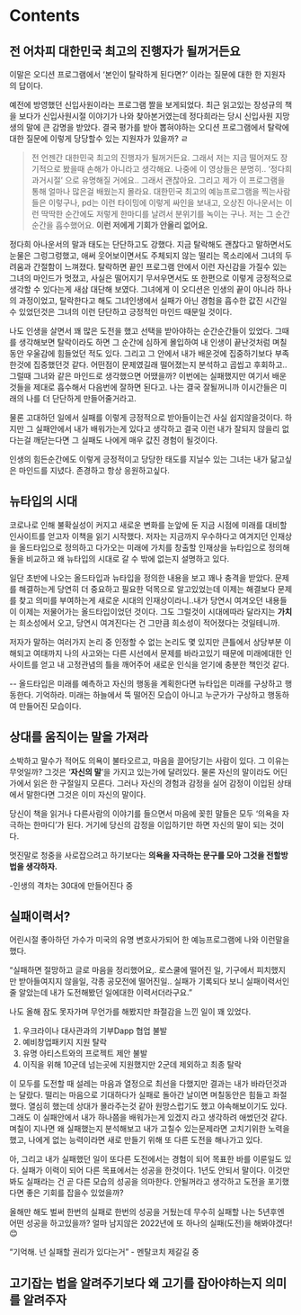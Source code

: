 # Contents

## 전 어차피 대한민국 최고의 진행자가 될꺼거든요
이말은 오디션 프로그램에서 ‘본인이 탈락하게 된다면?’ 이라는 질문에 대한 한 지원자의 답이다.

예전에 방영했던 신입사원이라는 프로그램 짤을 보게되었다.
최근 읽고있는 장성규의 책을 보다가 신입사원시절 이야기가 나와 찾아본거였는데 정다희라는 당시 신입사원 지망생의 말에 큰 감명을 받았다.
결국 평가를 받아 뽑혀야하는 오디션 프로그램에서 탈락에 대한 질문에 이렇게 당당할수 있는 지원자가 있을까?
ㄹ
>전 언젠간 대한민국 최고의 진행자가 될꺼거든요. 그래서 저는 지금 떨어져도 장기적으로 봤을때 손해가 아니라고 생각해요.  나중에 이 영상들은 분명히.. ‘정다희 과거시절’ 으로 유명해질 거에요.. 그래서 괜찮아요.
그리고 제가 이 프로그램을 통해 얼마나 많은걸 배웠는지 몰라요. 대한민국 최고의 예능프로그램을 찍는사람들은 이렇구나, pd는 이런 타이밍에 이렇게 싸인을 보내고, 오상진 아나운서는 이런 딱딱한 순간에도 저렇게 한마디를 날려서 분위기를 녹이는 구나.
저는 그 순간순간을 흡수했어요. **이런 저에게 기회가 안올리 없어요.** 

정다희 아나운서의 말과 태도는 단단하고도 강했다. 지금 탈락해도 괜찮다고 말하면서도 눈물은 그렁그렁했고, 애써 웃어보이면서도 주체되지 않는 떨리는 목소리에서 그녀의 두려움과 간절함이 느껴졌다. 탈락하면 끝인 프로그램 안에서 이런 자신감을 가질수 있는 그녀의 마인드가 멋졌고, 사실은 떨어지기 무서우면서도 또 한편으로 이렇게 긍정적으로 생각할 수 있다는게 새삼 대단해 보였다.
그녀에게 이 오디션은 인생의 끝이 아니라 하나의 과정이었고, 탈락한다고 해도 그녀인생에서 실패가 아닌 경험을 흡수한 값진 시간일수 있었던것은 그녀의 이런 단단하고 긍정적인 마인드 때문일 것이다.

나도 인생을 살면서 꽤 많은 도전을 했고 선택을 받아야하는 순간순간들이 있었다. 그때를 생각해보면 탈락이라도 하면 그 순간에 심하게 몰입하여 내 인생이 끝난것처럼 며칠동안 우울감에 힘들었던 적도 있다. 그리고 그 안에서 내가 배운것에 집중하기보다 부족한것에 집중했던것 같다. 어떤점이 문제였길래 떨어졌는지 분석하고 곱씹고 후회하고.. 그럴때 그녀와 같은 마인드로 생각했으면 어땠을까?
이번에는 실패했지만 여기서 배운것들을 제대로 흡수해서 다음번에 잘하면 된다고. 나는 결국 잘될꺼니까 이시간들은 미래의 나를 더 단단하게 만들어줄거라고.

물론 고대하던 일에서 실패를 이렇게 긍정적으로 받아들이는건 사실 쉽지않을것이다. 하지만 그 실패안에서 내가 배워가는게 있다고 생각하고 결국 이런 내가 잘되지 않을리 없다는걸 깨닫는다면 그 실패도 나에게 매우 값진 경험이 될것이다.

인생의 힘든순간에도 이렇게 긍정적이고 당당한 태도를 지닐수 있는 그녀는 내가 닮고싶은 마인드를 지녔다. 존경하고 항상 응원하고싶다.


## 뉴타입의 시대

코로나로 인해 불확실성이 커지고 새로운 변화를 눈앞에 둔 지금 시점에 미래를 대비할 인사이트를 얻고자 이책을 읽기 시작했다. 저자는 지금까지 우수하다고 여겨지던 인재상을 올드타입으로 정의하고 다가오는 미래에 가치를 창출할 인재상을 뉴타입으로 정의해 둘을 비교하고 왜 뉴타입의 시대로 갈 수 밖에 없는지 설명하고 있다.

일단 초반에 나오는 올드타입과 뉴타입을 정의한 내용을 보고 꽤나 충격을 받았다. 문제를 해결하는게 당연히 더 중요하고 필요한 덕목으로 알고있었는데 이제는 해결보다 문제를 찾고 의미를 부여하는게 새로운 시대의 인재상이라니..내가 당연시 여겨오던 내용들이 이제는 저물어가는 올드타입이었던 것이다. 그도 그럴것이 시대에따라 달라지는 **가치**는 희소성에서 오고, 당연시 여겨진다는 건 그만큼 희소성이 적어졌다는 것일테니까.

저자가 말하는 여러가지 논리 중 인정할 수 없는 논리도 몇 있지만 큰틀에서 상당부분 이해되고 여태까지 나의 사고와는 다른 시선에서 문제를 바라고있기 때문에 미래에대한 인사이트를 얻고 내 고정관념의 틀을 깨어주어 새로운 인식을 얻기에 충분한 책인것 같다.

-- 올드타입은 미래를 예측하고 자신의 행동을 계획한다면 뉴타입은 미래를 구상하고 행동한다. 기억하라. 미래는 하늘에서 뚝 떨어진 모습이 아니고 누군가가 구상하고 행동하여 만들어진 모습이다.

## 상대를 움직이는 말을 가져라

소박하고 말수가 적어도 의욕이 불타오르고, 마음을 끌어당기는 사람이 있다. 그 이유는 무엇일까?
그것은 ‘**자신의 말**’을 가지고 있는가에 달려있다. 물론 자신의 말이라도 어딘가에서 읽은 한 구절일지 모른다. 그러나 자신의 경험과 감정을 실어 감정이 이입된 상태에서 말한다면 그것은 이미 자신의 말이다.

당신이 책을 읽거나 다른사람의 이야기를 들으면서 마음에 꽂힌 말들은 모두 ‘의욕을 자극하는 한마디’가 된다. 거기에 당신의 감정을 이입하기만 하면 자신의 말이 되는 것이다.

멋진말로 청중을 사로잡으려고 하기보다는 **의욕을 자극하는 문구를 모아 그것을 전할방법을 생각하자.**

-인생의 격차는 30대에 만들어진다 중

## 실패이력서?

어린시절 좋아하던 가수가 미국의 유명 변호사가되어 한 예능프로그램에 나와 이런말을 했다.

“실패하면 절망하고 글로 마음을 정리했어요,. 로스쿨에 떨어진 일, 기구에서 피치했지만 받아들여지지 않을일, 각종 공모전에 떨어진일.. 실패가 기록되다 보니 실패이력서인줄 알았는데 내가 도전해봤던 일에대한 이력서더라구요.” 

나도 올해 잠도 못자가며 무언가를 해봤지만 좌절감을 느낀 일이 꽤 있었다.

1. 우크라이나 대사관과의 기부Dapp 협업 불발
2. 예비창업패키지 지원 탈락
3. 유명 아티스트와의 프로젝트 제안 불발
4. 이직을 위해 10군데 넘는곳에 지원했지만 2군데 제외하고 최종 탈락

이 모두를 도전할 때 설레는 마음과 열정으로 최선을 다했지만 결과는 내가 바라던것과는 달랐다.
떨리는 마음으로 기대하다가 실패로 돌아간 날이면 며칠동안은 힘들고 좌절했다. 열심히 했는데 상대가 몰라주는것 같아 원망스럽기도 했고 야속해보이기도 있다. 그래도 이 실패안에서 내가 하나쯤을 배워가는게 있겠지 라고 생각하려 애썼던것 같다. 며칠이 지나면 왜 실패했는지 분석해보고 내가 고칠수 있는문제라면 고치기위한 노력을 했고, 나에게 없는 능력이라면 새로 만들기 위해 또 다른 도전을 해나가고 있다.

아, 그리고 내가 실패했던 일이 또다른 도전에서는 경험이 되어 목표한 바를 이룬일도 있다. 실패가 이력이 되어 다른 목표에서는 성공을 한것이다. 1년도 안되서 말이다. 이것만 봐도 실패라는 건 곧 다른 모습의 성공을 의마한다. 안될꺼라고 생각하고 도전을 포기했다면 좋은 기회를 잡을수 있었을까? 

올해만 해도 벌써 한번의 실패로 한번의 성공을 거뒀는데 무수히 실패할 나는 5년후엔 어떤 성공을 하고있을까?
얼마 남지않은 2022년에 또 하나의 실패(도전)을 해봐야겠다!😊

“기억해. 넌 실패할 권리가 있다는거” - 멘탈코치 제갈길 중

## 고기잡는 법을 알려주기보다 왜 고기를 잡아야하는지 의미를 알려주자